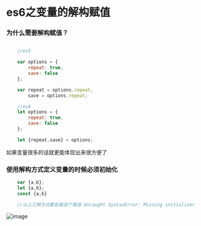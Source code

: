 # es6之变量的解构赋值

### 为什么需要解构赋值？

``` js

    //es5

    var options = {
        repeat: true,
        save: false
    };

    var repeat = options.repeat,
        save = options.repeat;

    //es6
    let options = {
        repeat: true,
        save: false
    };

    let {repeat,save} = options;


```

如果变量很多的话就更能体现出来很方便了

### 使用解构方式定义变量的时候必须初始化

``` js
    var {a,b};
    let {a,b};
    const {a,b}

    //以上三种方式都会报这个错误 Uncaught SyntaxError: Missing initializer in destructuring declaration
```
![image](../assets/1500607155.jpg)


